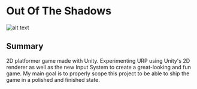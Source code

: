 # Out Of The Shadows

![alt text](https://medias.portfolio.joachimlaviolette.com/Posts/out-of-the-shadows/cover.gif)

## Summary

2D platformer game made with Unity. Experimenting URP using Unity's 2D renderer as well as the new Input System to create a great-looking and fun game. My main goal is to properly scope this project to be able to ship the game in a polished and finished state.
